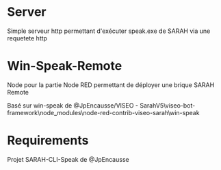 # Server

Simple serveur http permettant d'exécuter speak.exe de SARAH via une requetete http

# Win-Speak-Remote

Node pour la partie Node RED permettant de déployer une brique SARAH Remote

Basé sur win-speak de @JpEncausse/VISEO - SarahV5\viseo-bot-framework\node_modules\node-red-contrib-viseo-sarah\win-speak

# Requirements

Projet SARAH-CLI-Speak de @JpEncausse

